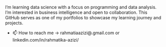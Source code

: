  I’m learning data science with a focus on programming and data analysis. I’m interested in business intelligence and open to collaboration. This GitHub serves as one of my portfolios to showcase my learning journey and projects.
- 📫 How to reach me -> rahmatiaazizi@.gmail.com or linkedin.com/in/rahmatika-azizi/

<!---
rmtkazizi/rmtkazizi is a ✨ special ✨ repository because its `README.md` (this file) appears on your GitHub profile.
You can click the Preview link to take a look at your changes.
--->
